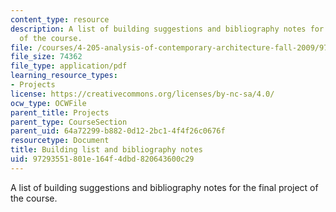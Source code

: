 ```yaml
---
content_type: resource
description: A list of building suggestions and bibliography notes for the final project
  of the course.
file: /courses/4-205-analysis-of-contemporary-architecture-fall-2009/97293551801e164f4dbd820643600c29_MIT4_205F09_assn.pdf
file_size: 74362
file_type: application/pdf
learning_resource_types:
- Projects
license: https://creativecommons.org/licenses/by-nc-sa/4.0/
ocw_type: OCWFile
parent_title: Projects
parent_type: CourseSection
parent_uid: 64a72299-b882-0d12-2bc1-4f4f26c0676f
resourcetype: Document
title: Building list and bibliography notes
uid: 97293551-801e-164f-4dbd-820643600c29
---
```

A list of building suggestions and bibliography notes for the final project of the course.